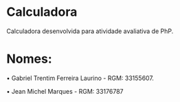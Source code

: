 # Calculadora

Calculadora desenvolvida para atividade avaliativa de PhP.

# Nomes:

• Gabriel Trentim Ferreira Laurino - RGM: 33155607.

• Jean Michel Marques - RGM: 33176787